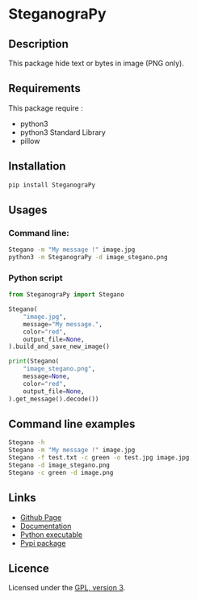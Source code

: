# SteganograPy

## Description
This package hide text or bytes in image (PNG only).

## Requirements
This package require :
 - python3
 - python3 Standard Library
 - pillow

## Installation
```bash
pip install SteganograPy
```

## Usages

### Command line:
```bash
Stegano -m "My message !" image.jpg
python3 -m SteganograPy -d image_stegano.png
```

### Python script
```python
from SteganograPy import Stegano

Stegano(
    "image.jpg",
    message="My message.",
    color="red",
    output_file=None,
).build_and_save_new_image()

print(Stegano(
    "image_stegano.png",
    message=None,
    color="red",
    output_file=None,
).get_message().decode())
```

## Command line examples

```bash
Stegano -h
Stegano -m "My message !" image.jpg
Stegano -f test.txt -c green -o test.jpg image.jpg
Stegano -d image_stegano.png
Stegano -c green -d image.png
```

## Links
 - [Github Page](https://github.com/mauricelambert/SteganograPy/)
 - [Documentation](https://mauricelambert.github.io/info/python/security/SteganograPy.html)
 - [Python executable](https://mauricelambert.github.io/info/python/security/SteganograPy.pyz)
 - [Pypi package](https://pypi.org/project/SteganograPy/)

## Licence
Licensed under the [GPL, version 3](https://www.gnu.org/licenses/).
